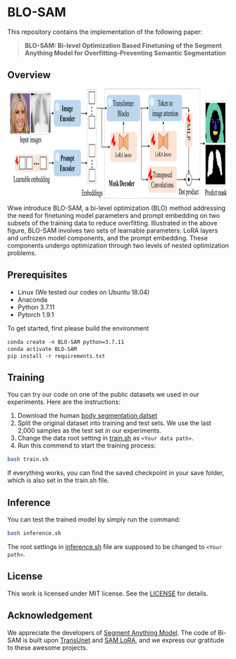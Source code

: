 # BLO-SAM
This repository contains the implementation of the following paper:
> **BLO-SAM: Bi-level Optimization Based Finetuning of the Segment Anything Model for Overfitting-Preventing Semantic Segmentation**<br>

## Overview
<img src="figures/method_overview.png" height="260px"/>  
Wwe introduce BLO-SAM, a bi-level optimization (BLO) method addressing the need for finetuning model parameters and prompt embedding on two subsets of the training data to reduce overfitting. Illustrated in the above figure, BLO-SAM involves two sets of learnable parameters: LoRA layers and unfrozen model components, and the prompt embedding. These components undergo optimization through two levels of nested optimization problems.

## Prerequisites
- Linux (We tested our codes on Ubuntu 18.04)
- Anaconda
- Python 3.7.11
- Pytorch 1.9.1

To get started, first please build the environment
```
conda create -n BLO-SAM python=3.7.11
conda activate BLO-SAM
pip install -r requirements.txt
```

## Training
You can try our code on one of the public datasets we used in our experiments. Here are the instructions: 

1. Download the human [body segmentation datset](https://www.kaggle.com/datasets/tapakah68/segmentation-full-body-tiktok-dancing-dataset)
2. Split the original dataset into training and test sets. We use the last 2,000 samples as the test set in our experiments.
3. Change the data root setting in [train.sh](train.sh) as `<Your data path>`.
4. Run this commend to start the training process:
```bash
bash train.sh
```
If everything works, you can find the saved checkpoint in your save folder, which is also set in the train.sh file.

## Inference
You can test the trained model by simply run the command:
```bash
bash inference.sh
```
The root settings in [inference.sh](inference.sh) file are supposed to be changed to `<Your path>`.


## License
This work is licensed under MIT license. See the [LICENSE](LICENSE) for details.


## Acknowledgement
We appreciate the developers of [Segment Anything Model](https://github.com/facebookresearch/segment-anything). The code of Bi-SAM is built upon [TransUnet](https://github.com/Beckschen/TransUNet) and [SAM LoRA](https://github.com/JamesQFreeman/Sam_LoRA), and we express our gratitude to these awesome projects.
